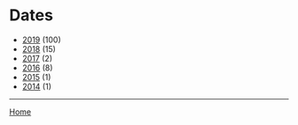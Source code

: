 # Dates

  * [2019](./2019/) (100)
  * [2018](./2018/) (15)
  * [2017](./2017/) (2)
  * [2016](./2016/) (8)
  * [2015](./2015/) (1)
  * [2014](./2014/) (1)

----

[Home](../)
